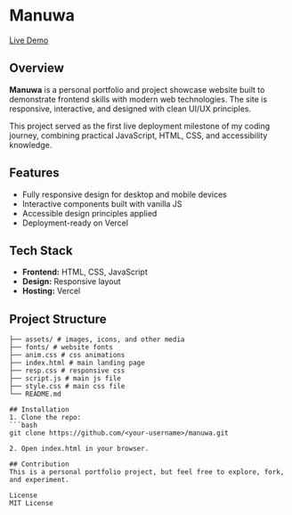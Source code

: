 # Manuwa

[Live Demo](https://manuwa.vercel.app/)

## Overview
**Manuwa** is a personal portfolio and project showcase website built to demonstrate frontend skills with modern web technologies. The site is responsive, interactive, and designed with clean UI/UX principles.

This project served as the first live deployment milestone of my coding journey, combining practical JavaScript, HTML, CSS, and accessibility knowledge.

## Features
- Fully responsive design for desktop and mobile devices
- Interactive components built with vanilla JS
- Accessible design principles applied
- Deployment-ready on Vercel

## Tech Stack
- **Frontend:** HTML, CSS, JavaScript
- **Design:** Responsive layout
- **Hosting:** Vercel

## Project Structure
```/manuwa
├── assets/ # images, icons, and other media 
├── fonts/ # website fonts 
├── anim.css # css animations
├── index.html # main landing page
├── resp.css # responsive css
├── script.js # main js file 
├── style.css # main css file 
└── README.md

## Installation
1. Clone the repo:
```bash
git clone https://github.com/<your-username>/manuwa.git

2. Open index.html in your browser.

## Contribution 
This is a personal portfolio project, but feel free to explore, fork, and experiment.

License
MIT License 
